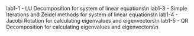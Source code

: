 lab1-1 - LU Decomposition for system of linear equations\n
lab1-3 - Simple Iterations and Zeidel methods for system of linear equations\n
lab1-4 - Jacobi Rotation for calculating eigenvalues and eigenvectors\n
lab1-5 - QR Decomposition for calculating eigenvalues and eigenvectors\n
